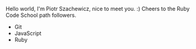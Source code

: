 Hello world, I'm Piotr Szachewicz, nice to meet you. :)
Cheers to the Ruby Code School path followers.

* Git
* JavaScript
* Ruby

